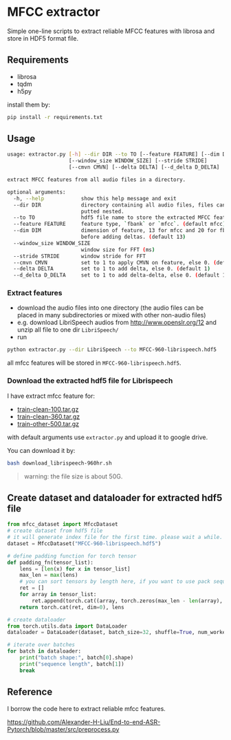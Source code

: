 # MFCC extractor
Simple one-line scripts to extract reliable MFCC features with librosa and store in HDF5 format file.

## Requirements
- librosa
- tqdm
- h5py

install them by:
```bash
pip install -r requirements.txt
```

## Usage
```bash
usage: extractor.py [-h] --dir DIR --to TO [--feature FEATURE] [--dim DIM]
                    [--window_size WINDOW_SIZE] [--stride STRIDE]
                    [--cmvn CMVN] [--delta DELTA] [--d_delta D_DELTA]

extract MFCC features from all audio files in a directory.

optional arguments:
  -h, --help            show this help message and exit
  --dir DIR             directory containing all audio files, files can be
                        putted nested.
  --to TO               hdf5 file name to store the extracted MFCC features.
  --feature FEATURE     feature type, `fbank` or `mfcc`. (default mfcc)
  --dim DIM             dimension of feature, 13 for mfcc and 20 for fbank
                        before adding deltas. (default 13)
  --window_size WINDOW_SIZE
                        window size for FFT (ms)
  --stride STRIDE       window stride for FFT
  --cmvn CMVN           set to 1 to apply CMVN on feature, else 0. (default 1)
  --delta DELTA         set to 1 to add delta, else 0. (default 1)
  --d_delta D_DELTA     set to 1 to add delta-delta, else 0. (default 1)
```

### Extract features
- download the audio files into one directory (the audio files can be placed in many subdirectories or mixed with other non-audio files)
- e.g. download LibriSpeech audios from http://www.openslr.org/12 and unzip all file to one dir `LibriSpeech/`
- run 
```bash
python extractor.py --dir LibriSpeech --to MFCC-960-librispeech.hdf5
```
all mfcc features will be stored in `MFCC-960-librispeech.hdf5`.

### Download the extracted hdf5 file for Librispeech
I have extract mfcc feature for:
- [train-clean-100.tar.gz](http://www.openslr.org/resources/12/train-clean-100.tar.gz)
- [train-clean-360.tar.gz](http://www.openslr.org/resources/12/train-clean-360.tar.gz)
- [train-other-500.tar.gz](http://www.openslr.org/resources/12/train-other-500.tar.gz)

with default arguments use `extractor.py` and upload it to google drive.

You can download it by:
```bash
bash download_librispeech-960hr.sh
```
> warning: the file size is about 50G.

## Create dataset and dataloader for extracted hdf5 file

```python
from mfcc_dataset import MfccDataset
# create dataset from hdf5 file
# it will generate index file for the first time. please wait a while.
dataset = MfccDataset("MFCC-960-librispeech.hdf5")

# define padding function for torch tensor
def padding_fn(tensor_list):
    lens = [len(x) for x in tensor_list]
    max_len = max(lens)
    # you can sort tensors by length here, if you want to use pack sequence for RNNs for old torch version
    ret = []
    for array in tensor_list:
        ret.append(torch.cat((array, torch.zeros(max_len - len(array), array.shape[-1], device=array.device, dtype=array.dtype)), dim=0).unsqueeze(0))
    return torch.cat(ret, dim=0), lens

# create dataloader
from torch.utils.data import DataLoader
dataloader = DataLoader(dataset, batch_size=32, shuffle=True, num_workers=0, collate_fn=padding_fn)

# iterate over batches
for batch in dataloader:
    print("batch shape:", batch[0].shape)
    print("sequence length", batch[1])
    break
```

## Reference
I borrow the code here to extract reliable mfcc features.  

https://github.com/Alexander-H-Liu/End-to-end-ASR-Pytorch/blob/master/src/preprocess.py
